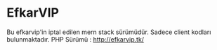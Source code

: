 # EfkarVIP
Bu efkarvip'in iptal edilen mern stack sürümüdür. Sadece client kodları bulunmaktadır.
PHP Sürümü : http://efkarvip.tk/

